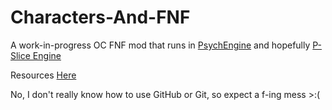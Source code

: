 # Characters-And-FNF
A work-in-progress OC FNF mod that runs in [PsychEngine](https://github.com/ShadowMario/FNF-PsychEngine) and hopefully [P-Slice Engine](https://github.com/Psych-Slice/P-Slice)

Resources [Here](https://github.com/w1n-kyt3/CnFNF-Resource)

No, I don't really know how to use GitHub or Git, so expect a f-ing mess >:(
